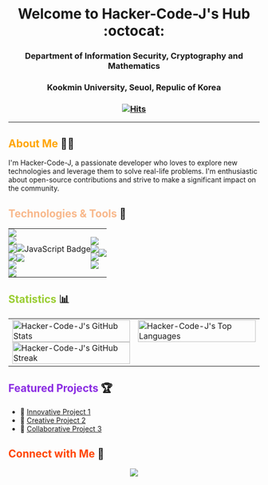 <div align="center">
<!-- Replace YOUR-USERNAME with your actual Github username -->

<h1 align="center"> Welcome to Hacker-Code-J's Hub :octocat: </h1>
<h3 align="center"> Department of Information Security, Cryptography and Mathematics</h3>
<h3 align="center"> Kookmin University, Seuol, Repulic of Korea </h3>
<h3 align="center">
  
[![Hits](https://hits.seeyoufarm.com/api/count/incr/badge.svg?url=https%3A%2F%2Fgithub.com%2FHacker-Code-J&count_bg=%2320D7B2&title_bg=%23A163EF&icon=nintendogamecube.svg&icon_color=%23E7E7E7&title=Hacker-Code-J&edge_flat=false)](https://hits.seeyoufarm.com)

  
<!-- <p align="center"> -->
<!--  <a href="https://www.linkedin.com/in/yong-hyeon-ji"><img src="https://img.shields.io/badge/-LinkedIn-blue?style=flat&logo=Linkedin&logoColor=white"></a> -->
<!--  <a href="mailto:hacker3740@gmail.com"><img src="https://img.shields.io/badge/-Email-D14836?style=flat&logo=Gmail&logoColor=white"></a> -->
<!-- </p> -->

</div>

---
## <span style="color:#ffa500;">About Me</span> :man_technologist:

I'm Hacker-Code-J, a passionate developer who loves to explore new technologies and leverage them to solve real-life problems. I'm enthusiastic about open-source contributions and strive to make a significant impact on the community.

## <span style="color:#f8b88b;">Technologies & Tools</span> :wrench:

<!-- ![](https://img.shields.io/badge/Code-JavaScript-yellow) -->
<!-- ![](https://img.shields.io/badge/Tools-Docker-blue) -->
<!-- Add more badges from https://shields.io/ -->

<table width="100%" style="border-collapse: collapse;">
  <tr>
    <!-- First Column -->
    <td style="padding: 0;">
        <img src="https://img.shields.io/badge/Code-C-A8B9CC?style=flat&logo=C&logoColor=black"><br>
        <img src="https://img.shields.io/badge/Code-Python-3776AB?style=flat&logo=Python&logoColor=white"><br>
        <img src="https://img.shields.io/badge/Code-SageMath-800442?style=flat&logo=Python&logoColor=white"><br>
        <img src="https://img.shields.io/badge/Code-LaTeX-008080?style=flat&logo=LaTeX&logoColor=white"><br>
        <img src="https://img.shields.io/badge/Code-Manim-FF69B4?style=flat&logo=Python&logoColor=white"><br>
        <img src="https://img.shields.io/badge/Code-Haskell-5D4F85?style=flat&logo=Haskell&logoColor=white"><br>
        <!-- Add more badges or content here -->
    </td>
    <!-- Second Column -->
    <td style="padding: 0;">
      <img src="https://img.shields.io/badge/Tool-VsCode-blue" alt="JavaScript Badge" /><br>
      <img src="https://img.shields.io/badge/Tool-TexStudio-20D7B2?style=flat"><br>
      <!-- Add more badges or content here -->
    </td>      
    <!-- Third Column -->
    <td style="padding: 0;">
      <img src="https://img.shields.io/badge/Math-Number%20Theory-9370DB?style=flat"><br>
      <img src="https://img.shields.io/badge/Math-Abstract%20Algebra-48D1CC?style=flat"><br>
      <img src="https://img.shields.io/badge/Math-Linear%20Algebra-FFA07A?style=flat"><br>
      <img src="https://img.shields.io/badge/Math-Probability%20Theory-FFD700?style=flat"><br>
      <!-- Add more badges or content here -->
    </td>
    <!-- Fourth Column -->
    <td style="padding: 0;">
      <img src="https://img.shields.io/badge/Crypto-Public%20Key%20Cryptography-20B2AA?style=flat"><br>
      <!-- Add more badges or content here -->
    </td>
  </tr>
</table>

## <span style="color:#9acd32;">Statistics</span> :bar_chart:

<p align="center">
  <table width="100%" style="table-layout: fixed;">
    <tr>
      <!-- Left side, two images stacked vertically -->
      <td width="50%">
        <!-- First image on top -->
        <img src="https://github-readme-stats.vercel.app/api?username=Hacker-Code-J&show_icons=true&theme=radical" alt="Hacker-Code-J's GitHub Stats" width="100%" style="max-height: 300px; display: block; object-fit: contain;" />
        <!-- Second image below -->
        <img src="https://github-readme-streak-stats.herokuapp.com/?user=Hacker-Code-J&theme=radical" alt="Hacker-Code-J's GitHub Streak" width="100%" style="max-height: 300px; display: block; object-fit: contain;" />
      </td>
      <!-- Right side, one image -->
      <td width="50%" style="vertical-align: top;">
        <img src="https://github-readme-stats.vercel.app/api/top-langs/?username=Hacker-Code-J&langs_count=4&theme=radical" alt="Hacker-Code-J's Top Languages" width="100%" style="max-height: 600px; display: block; object-fit: contain;" />
      </td>
    </tr>
  </table>
</p>

</div>

## <span style="color:#8a2be2;">Featured Projects</span> :trophy:

<!-- Showcase your best repositories here -->
- 🔭 [Innovative Project 1](https://github.com/Hacker-Code-J/project-1)
- 🌱 [Creative Project 2](https://github.com/Hacker-Code-J/project-2)
- 👯 [Collaborative Project 3](https://github.com/Hacker-Code-J/project-3)

</div>

## <span style="color:#ff4500;">Connect with Me</span> :handshake:

<!-- Social icons section -->
<p align="center">
  <!-- <a href="https://linkedin.com/in/Hacker-Code-J"><img src="https://img.icons8.com/fluent/48/000000/linkedin.png"/></a> -->
  <!-- <a href="https://twitter.com/Hacker-Code-J"><img src="https://img.icons8.com/fluent/48/000000/twitter.png"/></a> -->
  <a href="mailto:hacker3740@gmail.com"><img src="https://img.icons8.com/fluent/48/000000/gmail.png"/></a>
</p>


